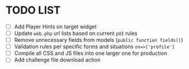 # TODO LIST
* [ ] Add Player Hints on target widget
* [ ] Update `web.php` url lists based on current `pUI` rules
* [ ] Remove unnecessary fields from models (`public function fields()`)
* [ ] Validation rules per specific forms and situations `on=>['profile']`
* [ ] Compile all CSS and JS files into one larger one for production
* [ ] Add challenge file download action
